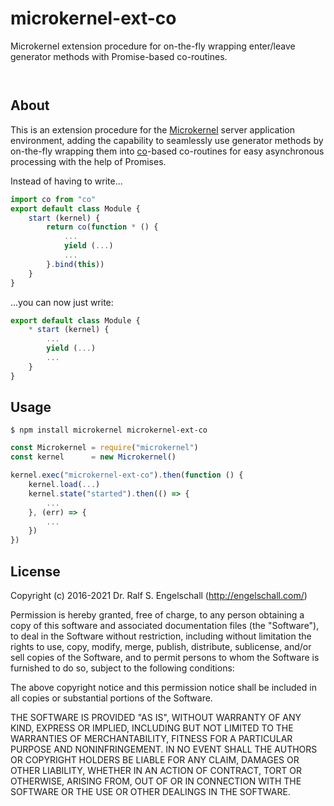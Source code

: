 
microkernel-ext-co
==================

Microkernel extension procedure for on-the-fly wrapping enter/leave generator methods with Promise-based co-routines.

<p/>
<img src="https://nodei.co/npm/microkernel-ext-co.png?downloads=true&stars=true" alt=""/>

<p/>
<img src="https://david-dm.org/rse/microkernel-ext-co.png" alt=""/>

About
-----

This is an extension procedure for the
[Microkernel](http://github.com/rse/microkernel) server
application environment, adding the capability to seamlessly
use generator methods by on-the-fly wrapping them into
[co](https://www.npmjs.com/package/co)-based co-routines for easy
asynchronous processing with the help of Promises.

Instead of having to write...

```js
import co from "co"
export default class Module {
    start (kernel) {
        return co(function * () {
            ...
            yield (...)
            ...
        }.bind(this))
    }
}
```

...you can now just write:

```js
export default class Module {
    * start (kernel) {
        ...
        yield (...)
        ...
    }
}
```

Usage
-----

```shell
$ npm install microkernel microkernel-ext-co
```

```js
const Microkernel = require("microkernel")
const kernel      = new Microkernel()

kernel.exec("microkernel-ext-co").then(function () {
    kernel.load(...)
    kernel.state("started").then(() => {
        ...
    }, (err) => {
        ...
    })
})
```

License
-------

Copyright (c) 2016-2021 Dr. Ralf S. Engelschall (http://engelschall.com/)

Permission is hereby granted, free of charge, to any person obtaining
a copy of this software and associated documentation files (the
"Software"), to deal in the Software without restriction, including
without limitation the rights to use, copy, modify, merge, publish,
distribute, sublicense, and/or sell copies of the Software, and to
permit persons to whom the Software is furnished to do so, subject to
the following conditions:

The above copyright notice and this permission notice shall be included
in all copies or substantial portions of the Software.

THE SOFTWARE IS PROVIDED "AS IS", WITHOUT WARRANTY OF ANY KIND,
EXPRESS OR IMPLIED, INCLUDING BUT NOT LIMITED TO THE WARRANTIES OF
MERCHANTABILITY, FITNESS FOR A PARTICULAR PURPOSE AND NONINFRINGEMENT.
IN NO EVENT SHALL THE AUTHORS OR COPYRIGHT HOLDERS BE LIABLE FOR ANY
CLAIM, DAMAGES OR OTHER LIABILITY, WHETHER IN AN ACTION OF CONTRACT,
TORT OR OTHERWISE, ARISING FROM, OUT OF OR IN CONNECTION WITH THE
SOFTWARE OR THE USE OR OTHER DEALINGS IN THE SOFTWARE.

